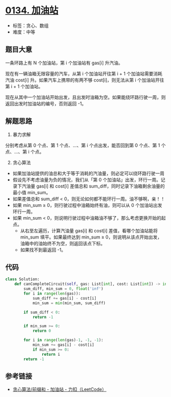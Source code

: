 # [0134. 加油站](https://leetcode-cn.com/problems/gas-station/)

- 标签：贪心、数组
- 难度：中等

## 题目大意

一条环路上有 N 个加油站，第 i 个加油站有 gas[i] 升汽油。

现在有一辆油箱无限容量的汽车，从第 i 个加油站开往第 i + 1 个加油站需要消耗汽油 cost[i] 升。如果汽车上携带的有两不够 cost[i]，则无法从第 i 个加油站开往第 i + 1 个加油站。

现在从其中一个加油站开始出发，且出发时油箱为空。如果能绕环路行驶一周，则返回出发时加油站的编号，否则返回 -1。

## 解题思路

1. 暴力求解

分别考虑从第 0 个点、第 1 个点、…、第 i 个点出发，能否回到第 0 个点、第 1 个点、…、第 i 个点。

2. 贪心算法

- 如果加油站提供的油总和大于等于消耗的汽油量，则必定可以绕环路行驶一周
- 假设先不考虑油量为负的情况，我们从「第 0 个加油站」出发，环行一周。记录下汽油量 gas[i] 和 cost[i] 差值总和 sum_diff，同时记录下油箱剩余油量的最小值 min_sum。
- 如果差值总和 sum_diff < 0，则无论如何都不能环行一周。油不够啊，亲！！
- 如果 min_sum ≥ 0，则行驶过程中油箱始终有油，则可以从 0 个加油站出发环行一周。
- 如果 min_sum < 0，则说明行驶过程中油箱油不够了，那么考虑更换开始的起点。
  - 从右至左遍历，计算汽油量 gas[i] 和 cost[i] 差值，看哪个加油站能将  min_sum 填平。如果最终达到 min_sum ≥ 0，则说明从该点开始出发，油箱中的油始终不为空，则返回该点下标。
  - 如果找不到最返回 -1。

## 代码

```Python
class Solution:
    def canCompleteCircuit(self, gas: List[int], cost: List[int]) -> int:
        sum_diff, min_sum = 0, float('inf')
        for i in range(len(gas)):
            sum_diff += gas[i] - cost[i]
            min_sum = min(min_sum, sum_diff)

        if sum_diff < 0:
            return -1

        if min_sum >= 0:
            return 0

        for i in range(len(gas)-1, -1, -1):
            min_sum += gas[i] - cost[i]
            if min_sum >= 0:
                return i
        return -1
```

## 参考链接

- [贪心算法/前缀和 - 加油站 - 力扣（LeetCode）](https://leetcode-cn.com/problems/gas-station/solution/tan-xin-suan-fa-qian-zhui-he-by-antione/)
